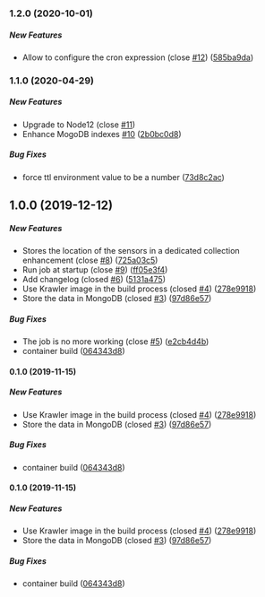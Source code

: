 ### 1.2.0 (2020-10-01)

##### New Features

*  Allow to configure the cron expression (close [#12](https://github.com/kalisio/k-teleray/pull/12)) ([585ba9da](https://github.com/kalisio/k-teleray/commit/585ba9dace101ffd1bc5301646ad88cb323ffee6))

### 1.1.0 (2020-04-29)

##### New Features

*  Upgrade to Node12 (close [#11](https://github.com/kalisio/k-teleray/pull/11)) 
*  Enhance MogoDB indexes [#10](https://github.com/kalisio/k-teleray/pull/10) ([2b0bc0d8](https://github.com/kalisio/k-teleray/commit/2b0bc0d8197677c3d74eb27884d63ba6abae823f))

##### Bug Fixes

*  force ttl environment value to be a number ([73d8c2ac](https://github.com/kalisio/k-teleray/commit/73d8c2ac054faa440530a4b309c07c51eb3b8c2c))

## 1.0.0 (2019-12-12)

##### New Features

*  Stores the location of the sensors in a dedicated collection enhancement (close [#8](https://github.com/kalisio/k-teleray/pull/8)) ([725a03c5](https://github.com/kalisio/k-teleray/commit/725a03c58ec287455c83b75c6ff80412e21da033))
*  Run job at startup (close [#9](https://github.com/kalisio/k-teleray/pull/9)) ([ff05e3f4](https://github.com/kalisio/k-teleray/commit/ff05e3f4b4ad0b528785bc318316e0b5d99365e3))
*  Add changelog (closed [#6](https://github.com/kalisio/k-teleray/pull/6)) ([5131a475](https://github.com/kalisio/k-teleray/commit/5131a47580a461b7afe0be5180a92639eaa14e4b))
*  Use Krawler image in the build process (closed [#4](https://github.com/kalisio/k-teleray/pull/4)) ([278e9918](https://github.com/kalisio/k-teleray/commit/278e99187849e8ee856afa82db7e64d4700510c3))
*  Store the data in MongoDB (closed [#3](https://github.com/kalisio/k-teleray/pull/3)) ([97d86e57](https://github.com/kalisio/k-teleray/commit/97d86e576ed527479a0f3d8c98fe192d2be8d1af))

##### Bug Fixes

*  The job is no more working (close [#5](https://github.com/kalisio/k-teleray/pull/5)) ([e2cb4d4b](https://github.com/kalisio/k-teleray/commit/e2cb4d4b61471ee10078b8aaa0b41300a8375202))
*  container build ([064343d8](https://github.com/kalisio/k-teleray/commit/064343d8dca30911f8a56aceba0bc6c76c9744b8))

#### 0.1.0 (2019-11-15)

##### New Features

*  Use Krawler image in the build process (closed [#4](https://github.com/kalisio/k-teleray/pull/4)) ([278e9918](https://github.com/kalisio/k-teleray/commit/278e99187849e8ee856afa82db7e64d4700510c3))
*  Store the data in MongoDB (closed [#3](https://github.com/kalisio/k-teleray/pull/3)) ([97d86e57](https://github.com/kalisio/k-teleray/commit/97d86e576ed527479a0f3d8c98fe192d2be8d1af))

##### Bug Fixes

*  container build ([064343d8](https://github.com/kalisio/k-teleray/commit/064343d8dca30911f8a56aceba0bc6c76c9744b8))

#### 0.1.0 (2019-11-15)

##### New Features

*  Use Krawler image in the build process (closed [#4](https://github.com/kalisio/k-teleray/pull/4)) ([278e9918](https://github.com/kalisio/k-teleray/commit/278e99187849e8ee856afa82db7e64d4700510c3))
*  Store the data in MongoDB (closed [#3](https://github.com/kalisio/k-teleray/pull/3)) ([97d86e57](https://github.com/kalisio/k-teleray/commit/97d86e576ed527479a0f3d8c98fe192d2be8d1af))

##### Bug Fixes

*  container build ([064343d8](https://github.com/kalisio/k-teleray/commit/064343d8dca30911f8a56aceba0bc6c76c9744b8))
